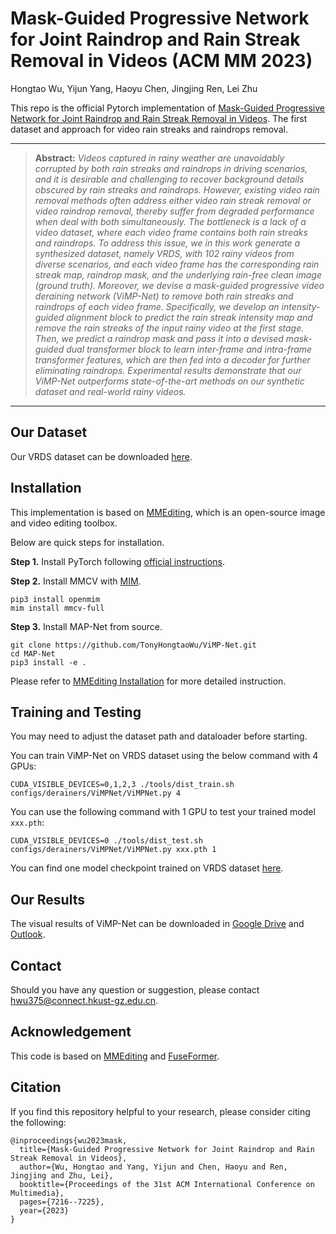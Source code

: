 # Mask-Guided Progressive Network for Joint Raindrop and Rain Streak Removal in Videos (ACM MM 2023)
Hongtao Wu, Yijun Yang, Haoyu Chen, Jingjing Ren, Lei Zhu

This repo is the official Pytorch implementation of [Mask-Guided Progressive Network for Joint Raindrop and Rain Streak Removal in Videos](https://dl.acm.org/doi/abs/10.1145/3581783.3612001).
The first dataset and approach for video rain streaks and raindrops removal.


<hr />

> **Abstract:** *Videos captured in rainy weather are unavoidably corrupted by both rain streaks and raindrops in driving scenarios, and it is desirable and challenging to recover background details obscured by rain streaks and raindrops. However, existing video rain removal methods often address either video rain streak removal or video raindrop removal, thereby suffer from degraded performance when deal with both simultaneously. The bottleneck is a lack of a video dataset, where each video frame contains both rain streaks and raindrops. To address this issue, we in this work generate a synthesized dataset, namely VRDS, with 102 rainy videos from diverse scenarios, and each video frame has the corresponding rain streak map, raindrop mask, and the underlying rain-free clean image (ground truth). Moreover, we devise a mask-guided progressive video deraining network (ViMP-Net) to remove both rain streaks and raindrops of each video frame. Specifically, we develop an intensity-guided alignment block to predict the rain streak intensity map and remove the rain streaks of the input rainy video at the first stage. Then, we predict a raindrop mask and pass it into a devised mask-guided dual transformer block to learn inter-frame and intra-frame transformer features, which are then fed into a decoder for further eliminating raindrops. Experimental results demonstrate that our ViMP-Net outperforms state-of-the-art methods on our synthetic dataset and real-world rainy videos.*
<hr />




## Our Dataset
Our VRDS dataset can be downloaded [here](https://hkustgz-my.sharepoint.com/:f:/g/personal/hwu375_connect_hkust-gz_edu_cn/EmI_nfrnMyNAohEwNtnq50MB22RWxp-x_mtp264aVzOxlA?e=CjP3kO).




## Installation

This implementation is based on [MMEditing](https://github.com/open-mmlab/mmediting),
which is an open-source image and video editing toolbox.


Below are quick steps for installation.

**Step 1.**
Install PyTorch following [official instructions](https://pytorch.org/get-started/locally/).

**Step 2.**
Install MMCV with [MIM](https://github.com/open-mmlab/mim).

```shell
pip3 install openmim
mim install mmcv-full
```

**Step 3.**
Install MAP-Net from source.

```shell
git clone https://github.com/TonyHongtaoWu/ViMP-Net.git
cd MAP-Net
pip3 install -e .
```

Please refer to [MMEditing Installation](https://github.com/open-mmlab/mmediting/blob/master/docs/en/install.md) for more detailed instruction.


## Training and Testing
You may need to adjust the dataset path and dataloader before starting.

You can train ViMP-Net on VRDS dataset using the below command with 4 GPUs:

```shell
CUDA_VISIBLE_DEVICES=0,1,2,3 ./tools/dist_train.sh configs/derainers/ViMPNet/ViMPNet.py 4
```


You can use the following command with 1 GPU to test your trained model `xxx.pth`:

```shell
CUDA_VISIBLE_DEVICES=0 ./tools/dist_test.sh configs/derainers/ViMPNet/ViMPNet.py xxx.pth 1
```

You can find one model checkpoint trained on VRDS dataset [here](https://drive.google.com/drive/folders/1Iu_sxlN3nUpi99QUxWAnRP1a0mNNm2JU?usp=sharing).



## Our Results
The visual results of ViMP-Net can be downloaded in [Google Drive](https://drive.google.com/file/d/1yEFbQbh45hWOu2g4HR9-SUvZZpyJJd7l/view?usp=sharing) and [Outlook](https://hkustgz-my.sharepoint.com/:u:/g/personal/hwu375_connect_hkust-gz_edu_cn/EVM_XI3KcE9DgQaE9hbXvLQBjhnMP0rvQnSVcnOFcsMyTA?e=7tE2Kk).


## Contact
Should you have any question or suggestion, please contact hwu375@connect.hkust-gz.edu.cn.

## Acknowledgement
This code is based on [MMEditing](https://github.com/open-mmlab/mmagic) and [FuseFormer](https://github.com/ruiliu-ai/FuseFormer).

## Citation
If you find this repository helpful to your research, please consider citing the following:
```
@inproceedings{wu2023mask,
  title={Mask-Guided Progressive Network for Joint Raindrop and Rain Streak Removal in Videos},
  author={Wu, Hongtao and Yang, Yijun and Chen, Haoyu and Ren, Jingjing and Zhu, Lei},
  booktitle={Proceedings of the 31st ACM International Conference on Multimedia},
  pages={7216--7225},
  year={2023}
}
```
